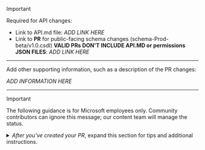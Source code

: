 > [!IMPORTANT]
> Required for API changes:
> - Link to API.md file: *ADD LINK HERE*
> - Link to **PR** for public-facing schema changes (schema-Prod-beta/v1.0.csdl) **VALID PRs DON'T INCLUDE API.MD or permissions JSON FILES**:  *ADD LINK HERE*

---
Add other supporting information, such as a description of the PR changes:

*ADD INFORMATION HERE*

---
> [!IMPORTANT]
> The following guidance is for Microsoft employees only. Community contributors can ignore this message; our content team will manage the status.
<details><summary><i>After you've created your PR</i>, expand this section for tips and additional instructions.</summary>


- **do not merge** is the default PR status and is automatically added to all open PRs that don't have the **ready to merge** label.
- Add the **ready for content review** label to start a review. Only PRs that have met the [minimum requirements for content review](https://eng.ms/cid/27dee76c-3a60-4e65-8fdf-08ea849b3498/fid/679c4bf497d767aa4c1e409cd143d7109564b93a118c29e0e11b15eb04b78844) and have this label are reviewed.
- If your content reviewer requests changes, review the feedback and address accordingly as soon as possible to keep your pull request moving forward. After you address the feedback, remove the **changes requested** label, add the **review feedback addressed** label, and select the **Re-request review** icon next to the content reviewer's alias. If you can't add labels, add a comment with `#feedback-addressed` to the pull request.
- After the content review is complete, your reviewer will add the **content review complete** label. When the updates in this PR are ready for external customers to use, replace the **do not merge** label with **ready to merge** and the PR will be merged within 24 working hours.
- Pull requests that are inactive for more than 6 weeks will be automatically closed. Before that, you receive reminders at 2 weeks, 4 weeks, and 6 weeks. If you still need the PR, you can reopen or recreate the request.

For more information, see the [Content review process summary](https://eng.ms/cid/27dee76c-3a60-4e65-8fdf-08ea849b3498/fid/3a993b6c9d547e46f59d8d7851f191c38bbbea6ead01253dc62fcdd8101a1ff9).

</details>
